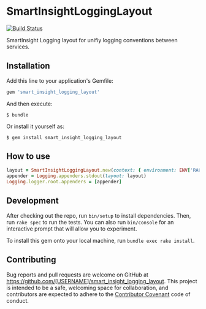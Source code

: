 # SmartInsightLoggingLayout

[![Build Status](https://travis-ci.org/emartech/smart_insight_logging_layout.svg?branch=master)](https://travis-ci.org/emartech/smart_insight_logging_layout)

SmartInsight Logging layout for unifiy logging conventions between services.

## Installation

Add this line to your application's Gemfile:

```ruby
gem 'smart_insight_logging_layout'
```

And then execute:

    $ bundle

Or install it yourself as:

    $ gem install smart_insight_logging_layout

## How to use

```ruby
layout = SmartInsightLoggingLayout.new(context: { environment: ENV['RACK_ENV'] })
appender = Logging.appenders.stdout(layout: layout)
Logging.logger.root.appenders = [appender]
```

## Development

After checking out the repo, run `bin/setup` to install dependencies. Then, run `rake spec` to run the tests. You can also run `bin/console` for an interactive prompt that will allow you to experiment.

To install this gem onto your local machine, run `bundle exec rake install`.

## Contributing

Bug reports and pull requests are welcome on GitHub at https://github.com/[USERNAME]/smart_insight_logging_layout. This project is intended to be a safe, welcoming space for collaboration, and contributors are expected to adhere to the [Contributor Covenant](http://contributor-covenant.org) code of conduct.

